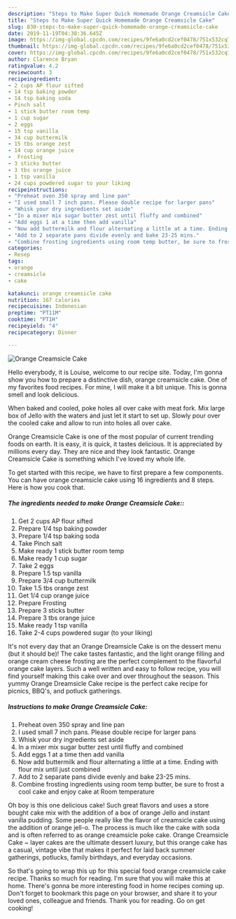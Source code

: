 ```yaml
---
description: "Steps to Make Super Quick Homemade Orange Creamsicle Cake"
title: "Steps to Make Super Quick Homemade Orange Creamsicle Cake"
slug: 830-steps-to-make-super-quick-homemade-orange-creamsicle-cake
date: 2019-11-19T04:38:36.645Z
image: https://img-global.cpcdn.com/recipes/9fe6a0cd2cef0478/751x532cq70/orange-creamsicle-cake-recipe-main-photo.jpg
thumbnail: https://img-global.cpcdn.com/recipes/9fe6a0cd2cef0478/751x532cq70/orange-creamsicle-cake-recipe-main-photo.jpg
cover: https://img-global.cpcdn.com/recipes/9fe6a0cd2cef0478/751x532cq70/orange-creamsicle-cake-recipe-main-photo.jpg
author: Clarence Bryan
ratingvalue: 4.2
reviewcount: 3
recipeingredient:
- 2 cups AP flour sifted
- 14 tsp baking powder
- 14 tsp baking soda
- Pinch salt
- 1 stick butter room temp
- 1 cup sugar
- 2 eggs
- 15 tsp vanilla
- 34 cup buttermilk
- 15 tbs orange zest
- 14 cup orange juice
-  Frosting
- 3 sticks butter
- 3 tbs orange juice
- 1 tsp vanilla
- 24 cups powdered sugar to your liking
recipeinstructions:
- "Preheat oven 350 spray and line pan"
- "I used small 7 inch pans. Please double recipe for larger pans"
- "Whisk your dry ingredients set aside"
- "In a mixer mix sugar butter zest until fluffy and combined"
- "Add eggs 1 at a time then add vanilla"
- "Now add buttermilk and flour alternating a little at a time. Ending with flour mix until just combined"
- "Add to 2 separate pans divide evenly and bake 23-25 mins."
- "Combine frosting ingredients using room temp butter, be sure to frost a cool cake and enjoy cake at Room temperature"
categories:
- Resep
tags:
- orange
- creamsicle
- cake

katakunci: orange creamsicle cake
nutrition: 167 calories
recipecuisine: Indonesian
preptime: "PT11M"
cooktime: "PT1H"
recipeyield: "4"
recipecategory: Dinner

---
```



![Orange Creamsicle Cake](https://img-global.cpcdn.com/recipes/9fe6a0cd2cef0478/751x532cq70/orange-creamsicle-cake-recipe-main-photo.jpg)

Hello everybody, it is Louise, welcome to our recipe site. Today, I'm gonna show you how to prepare a distinctive dish, orange creamsicle cake. One of my favorites food recipes. For mine, I will make it a bit unique. This is gonna smell and look delicious.

When baked and cooled, poke holes all over cake with meat fork. Mix large box of Jello with the waters and just let it start to set up. Slowly pour over the cooled cake and allow to run into holes all over cake.

Orange Creamsicle Cake is one of the most popular of current trending foods on earth. It is easy, it is quick, it tastes delicious. It is appreciated by millions every day. They are nice and they look fantastic. Orange Creamsicle Cake is something which I've loved my whole life.


To get started with this recipe, we have to first prepare a few components. You can have orange creamsicle cake using 16 ingredients and 8 steps. Here is how you cook that.

##### The ingredients needed to make Orange Creamsicle Cake::

1. Get 2 cups AP flour sifted
1. Prepare 1/4 tsp baking powder
1. Prepare 1/4 tsp baking soda
1. Take Pinch salt
1. Make ready 1 stick butter room temp
1. Make ready 1 cup sugar
1. Take 2 eggs
1. Prepare 1.5 tsp vanilla
1. Prepare 3/4 cup buttermilk
1. Take 1.5 tbs orange zest
1. Get 1/4 cup orange juice
1. Prepare  Frosting
1. Prepare 3 sticks butter
1. Prepare 3 tbs orange juice
1. Make ready 1 tsp vanilla
1. Take 2-4 cups powdered sugar (to your liking)


It&#39;s not every day that an Orange Dreamsicle Cake is on the dessert menu (but it should be)! The cake tastes fantastic, and the light orange filling and orange cream cheese frosting are the perfect complement to the flavorful orange cake layers. Such a well written and easy to follow recipe, you will find yourself making this cake over and over throughout the season. This yummy Orange Dreamsicle Cake recipe is the perfect cake recipe for picnics, BBQ&#39;s, and potluck gatherings. 

##### Instructions to make Orange Creamsicle Cake:

1. Preheat oven 350 spray and line pan
1. I used small 7 inch pans. Please double recipe for larger pans
1. Whisk your dry ingredients set aside
1. In a mixer mix sugar butter zest until fluffy and combined
1. Add eggs 1 at a time then add vanilla
1. Now add buttermilk and flour alternating a little at a time. Ending with flour mix until just combined
1. Add to 2 separate pans divide evenly and bake 23-25 mins.
1. Combine frosting ingredients using room temp butter, be sure to frost a cool cake and enjoy cake at Room temperature


Oh boy is this one delicious cake! Such great flavors and uses a store bought cake mix with the addition of a box of orange Jello and instant vanilla pudding. Some people really like the flavor of creamsicle cake using the addition of orange jell-o. The process is much like the cake with soda and is often referred to as orange creamsicle poke cake. Orange Creamsicle Cake ~ layer cakes are the ultimate dessert luxury, but this orange cake has a casual, vintage vibe that makes it perfect for laid back summer gatherings, potlucks, family birthdays, and everyday occasions. 

So that's going to wrap this up for this special food orange creamsicle cake recipe. Thanks so much for reading. I'm sure that you will make this at home. There's gonna be more interesting food in home recipes coming up. Don't forget to bookmark this page on your browser, and share it to your loved ones, colleague and friends. Thank you for reading. Go on get cooking!

